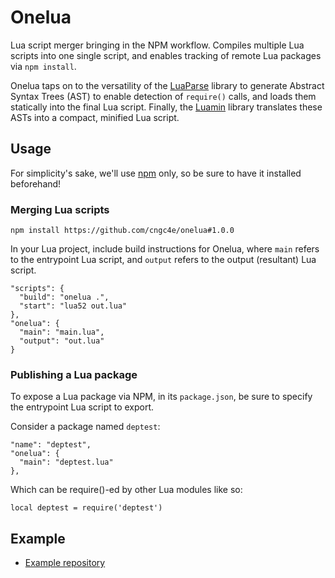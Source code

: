 # Onelua

Lua script merger bringing in the NPM workflow. Compiles multiple Lua scripts into one single script, and enables tracking of remote Lua packages via `npm install`.

Onelua taps on to the versatility of the [LuaParse](https://github.com/fstirlitz/luaparse) library to generate Abstract Syntax Trees (AST) to enable detection of `require()` calls, and loads them statically into the final Lua script. Finally, the [Luamin](https://github.com/mathiasbynens/luamin) library translates these ASTs into a compact, minified Lua script.

## Usage
For simplicity's sake, we'll use [npm](https://www.npmjs.com/) only, so be sure to have it installed beforehand!

### Merging Lua scripts
```
npm install https://github.com/cngc4e/onelua#1.0.0
```

In your Lua project, include build instructions for Onelua, where `main` refers to the entrypoint Lua script, and `output` refers to the output (resultant) Lua script.
```
"scripts": {
  "build": "onelua .",
  "start": "lua52 out.lua"
},
"onelua": {
  "main": "main.lua",
  "output": "out.lua"
}
```

### Publishing a Lua package
To expose a Lua package via NPM, in its `package.json`, be sure to specify the entrypoint Lua script to export.

Consider a package named `deptest`:
```
"name": "deptest",
"onelua": {
  "main": "deptest.lua"
},
```

Which can be require()-ed by other Lua modules like so:
```
local deptest = require('deptest')
```

## Example
* [Example repository](https://github.com/cngc4e/LuaAppTest)
